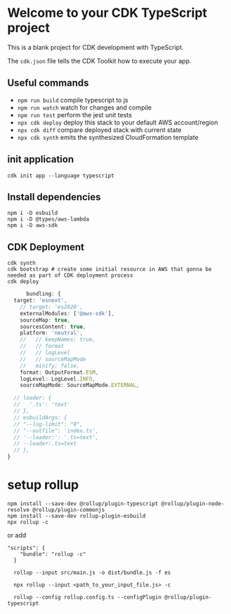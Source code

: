 # Welcome to your CDK TypeScript project

This is a blank project for CDK development with TypeScript.

The `cdk.json` file tells the CDK Toolkit how to execute your app.

## Useful commands

* `npm run build`   compile typescript to js
* `npm run watch`   watch for changes and compile
* `npm run test`    perform the jest unit tests
* `npx cdk deploy`  deploy this stack to your default AWS account/region
* `npx cdk diff`    compare deployed stack with current state
* `npx cdk synth`   emits the synthesized CloudFormation template


## init application

```shell
cdk init app --language typescript
```

## Install dependencies

```shell
npm i -D esbuild
npm i -D @types/aws-lambda
npm i -D aws-sdk
```

## CDK Deployment

```shell
cdk synth
cdk bootstrap # create some initial resource in AWS that gonna be needed as part of CDK deployment process
cdk deploy
```


```ts
      bundling: {
  target: 'esnext',
    // target: 'es2020',
    externalModules: ['@aws-sdk'],
    sourceMap: true,
    sourcesContent: true,
    platform: 'neutral',
    //   // keepNames: true,
    //   // format
    //   // logLevel
    //   // sourceMapMode
    //   minify: false,
    format: OutputFormat.ESM,
    logLevel: LogLevel.INFO,
    sourceMapMode: SourceMapMode.EXTERNAL,

  // loader: {
  //   '.ts': 'text'
  // },
  // esbuildArgs: {
  // "--log-limit": "0",
  // "--outfile": 'index.ts',
  // '--loader:': '.ts=text',
  // --loader:.ts=text
  // },
}
```


# setup rollup
```shell
npm install --save-dev @rollup/plugin-typescript @rollup/plugin-node-resolve @rollup/plugin-commonjs
npm install --save-dev rollup-plugin-esbuild
npx rollup -c
```
or add 
```shell
"scripts": {
    "bundle": "rollup -c"
  }
  
  rollup --input src/main.js -o dist/bundle.js -f es
  
  npx rollup --input <path_to_your_input_file.js> -c
  
  rollup --config rollup.config.ts --configPlugin @rollup/plugin-typescript
```